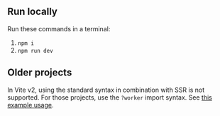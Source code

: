 ## Run locally

Run these commands in a terminal:

1. `npm i`
2. `npm run dev`

## Older projects

In Vite v2, using the standard syntax in combination with SSR is not supported.
For those projects, use the `?worker` import syntax.
See [this example usage](https://github.com/NickyMeuleman/webworker-examples/blob/7969062a81bdaca3e1fbce389dc4799388b9b614/sveltekit/src/routes/index.svelte).
